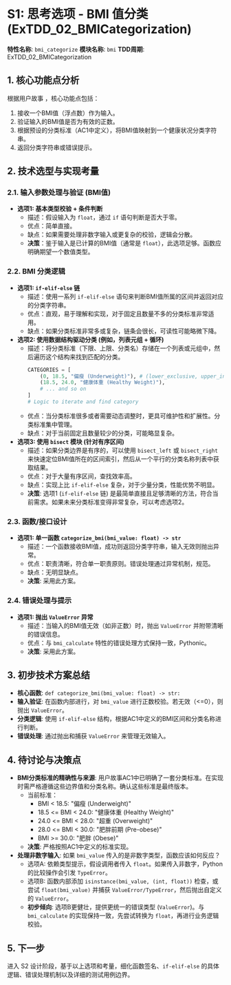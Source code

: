 # S1: 思考选项 - BMI 值分类 (ExTDD_02_BMICategorization)

**特性名称**: `bmi_categorize`
**模块名称**: `bmi`
**TDD周期**: ExTDD_02_BMICategorization

## 1. 核心功能点分析

根据用户故事 <mcfile name="_user_story_bmi_categorize.md" path="/Users/bowhead/ai_dev_exercise_tdd/ai_wellness_advisor/dev_cycles/bmi/ExTDD_02_BMICategorization/_user_story_bmi_categorize.md"></mcfile>，核心功能点包括：

1.  接收一个BMI值（浮点数）作为输入。
2.  验证输入的BMI值是否为有效的正数。
3.  根据预设的分类标准（AC1中定义），将BMI值映射到一个健康状况分类字符串。
4.  返回分类字符串或错误提示。

## 2. 技术选型与实现考量

### 2.1. 输入参数处理与验证 (BMI值)

*   **选项1: 基本类型校验 + 条件判断**
    *   描述：假设输入为 `float`，通过 `if` 语句判断是否大于零。
    *   优点：简单直接。
    *   缺点：如果需要处理非数字输入或更复杂的校验，逻辑会分散。
    *   **决策**：鉴于输入是已计算的BMI值（通常是 `float`），此选项足够。函数应明确期望一个数值类型。

### 2.2. BMI 分类逻辑

*   **选项1: `if-elif-else` 链**
    *   描述：使用一系列 `if-elif-else` 语句来判断BMI值所属的区间并返回对应的分类字符串。
    *   优点：直观，易于理解和实现，对于固定且数量不多的分类标准非常适用。
    *   缺点：如果分类标准非常多或复杂，链条会很长，可读性可能略微下降。
*   **选项2: 使用数据结构驱动分类 (例如，列表元组 + 循环)**
    *   描述：将分类标准（下限、上限、分类名）存储在一个列表或元组中，然后遍历这个结构来找到匹配的分类。
        ```python
        CATEGORIES = [
            (0, 18.5, "偏瘦 (Underweight)"), # (lower_exclusive, upper_inclusive, category_name)
            (18.5, 24.0, "健康体重 (Healthy Weight)"),
            # ... and so on
        ]
        # Logic to iterate and find category
        ```
    *   优点：当分类标准很多或者需要动态调整时，更具可维护性和扩展性。分类标准集中管理。
    *   缺点：对于当前固定且数量较少的分类，可能略显复杂。
*   **选项3: 使用 `bisect` 模块 (针对有序区间)**
    *   描述：如果分类边界是有序的，可以使用 `bisect_left` 或 `bisect_right` 来快速定位BMI值所在的区间索引，然后从一个平行的分类名称列表中获取结果。
    *   优点：对于大量有序区间，查找效率高。
    *   缺点：实现上比 `if-elif-else` 复杂，对于少量分类，性能优势不明显。
    *   **决策**: 选项1 (`if-elif-else` 链) 是最简单直接且足够清晰的方法，符合当前需求。如果未来分类标准变得非常复杂，可以考虑选项2。

### 2.3. 函数/接口设计

*   **选项1: 单一函数 `categorize_bmi(bmi_value: float) -> str`**
    *   描述：一个函数接收BMI值，成功则返回分类字符串，输入无效则抛出异常。
    *   优点：职责清晰，符合单一职责原则。错误处理通过异常机制，规范。
    *   缺点：无明显缺点。
    *   **决策**: 采用此方案。

### 2.4. 错误处理与提示

*   **选项1: 抛出 `ValueError` 异常**
    *   描述：当输入的BMI值无效（如非正数）时，抛出 `ValueError` 并附带清晰的错误信息。
    *   优点：与 `bmi_calculate` 特性的错误处理方式保持一致，Pythonic。
    *   **决策**: 采用此方案。

## 3. 初步技术方案总结

*   **核心函数**: `def categorize_bmi(bmi_value: float) -> str:`
*   **输入验证**: 在函数内部进行，对 `bmi_value` 进行正数校验。若无效（<=0），则抛出 `ValueError`。
*   **分类逻辑**: 使用 `if-elif-else` 结构，根据AC1中定义的BMI区间和分类名称进行判断。
*   **错误处理**: 通过抛出和捕获 `ValueError` 来管理无效输入。

## 4. 待讨论与决策点

*   **BMI分类标准的精确性与来源**: 用户故事AC1中已明确了一套分类标准。在实现时需严格遵循这些边界值和分类名称。确认这些标准是最终版本。
    *   当前标准：
        *   BMI < 18.5: "偏瘦 (Underweight)"
        *   18.5 <= BMI < 24.0: "健康体重 (Healthy Weight)"
        *   24.0 <= BMI < 28.0: "超重 (Overweight)"
        *   28.0 <= BMI < 30.0: "肥胖前期 (Pre-obese)"
        *   BMI >= 30.0: "肥胖 (Obese)"
    *   **决策**: 严格按照AC1中定义的标准实现。
*   **处理非数字输入**: 如果 `bmi_value` 传入的是非数字类型，函数应该如何反应？
    *   选项A: 依赖类型提示，假设调用者传入 `float`。如果传入非数字，Python的比较操作会引发 `TypeError`。
    *   选项B: 函数内部添加 `isinstance(bmi_value, (int, float))` 检查，或尝试 `float(bmi_value)` 并捕获 `ValueError/TypeError`，然后抛出自定义的 `ValueError`。
    *   **初步倾向**: 选项B更健壮，提供更统一的错误类型 (`ValueError`)。与 `bmi_calculate` 的实现保持一致，先尝试转换为 `float`，再进行业务逻辑校验。

## 5. 下一步

进入 S2 设计阶段，基于以上选项和考量，细化函数签名、`if-elif-else` 的具体逻辑、错误处理机制以及详细的测试用例边界。
